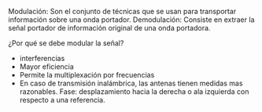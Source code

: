 Modulación: Son el conjunto de técnicas que se usan para transportar información sobre una onda portador.
Demodulación: Consiste en extraer la señal portador de información original de una onda portadora.

¿Por qué se debe modular la señal?
+ interferencias
+ Mayor eficiencia
+ Permite la multiplexación por frecuencias 
+ En caso de transmisión inalámbrica, las antenas tienen medidas mas razonables.
Fase: desplazamiento hacia la derecha o ala izquierda con respecto a una referencia.

